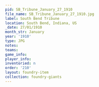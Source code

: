 ```yaml
---
pid: SB_Tribune_January_27_1910
file_name: SB_Tribune_January_27_1910.jpg
label: South Bend Tribune
location: South Bend, Indiana, US
_date: 27/01/1910
month_str: January
year: '1910'
type: JPG
notes: 
teams: 
game_info: 
player_info: 
inventoried: n
order: '210'
layout: foundry-item
collection: foundry-giants
---
```

